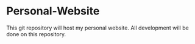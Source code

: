 # Personal-Website
This git repository will host my personal website. All development will be done on this repository.
